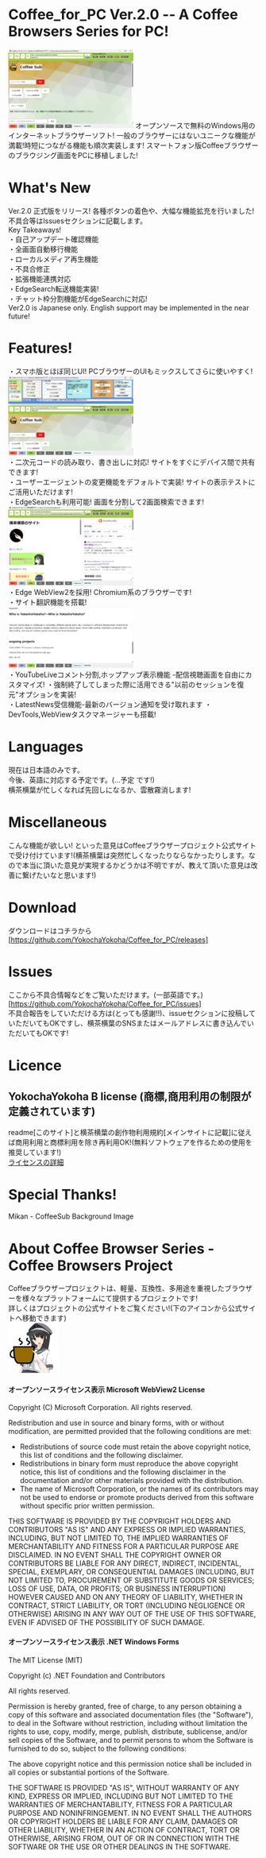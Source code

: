 # Coffee_for_PC Ver.2.0 -- A Coffee Browsers Series for PC!  
<img src="https://github.com/YokochaYokoha/Coffee_for_PC/blob/main/docs/sc%20(2).png?raw=true" width="50%">  
オープンソースで無料のWindows用のインターネットブラウザーソフト!  
一般のブラウザーにはないユニークな機能が満載!時短につながる機能も順次実装します!  
スマートフォン版Coffeeブラウザーのブラウジング画面をPCに移植しました!  

# What's New  
Ver.2.0 正式版をリリース! 各種ボタンの着色や、大幅な機能拡充を行いました!不具合等はIssuesセクションに記載します。  
Key Takeaways!  
・自己アップデート確認機能  
・全画面自動移行機能  
・ローカルメディア再生機能  
・不具合修正  
・拡張機能連携対応  
・EdgeSearch転送機能実装!  
・チャット枠分割機能がEdgeSearchに対応!  
Ver2.0 is Japanese only. English support may be implemented in the near future!  

# Features!  
・スマホ版とほぼ同じUI! PCブラウザーのUIもミックスしてさらに使いやすく!  
<img src="https://github.com/YokochaYokoha/Coffee_for_PC/blob/main/docs/sc%20(3).png?raw=true" width="50%">  
・二次元コードの読み取り、書き出しに対応! サイトをすぐにデバイス間で共有できます!  
・ユーザーエージェントの変更機能をデフォルトで実装! サイトの表示テストにご活用いただけます!  
・EdgeSearchも利用可能! 画面を分割して2画面検索できます!  
<img src="https://github.com/YokochaYokoha/Coffee_for_PC/blob/main/docs/sc%20(4).png?raw=true" width="50%">  
・Edge WebView2を採用! Chromium系のブラウザーです!  
・サイト翻訳機能を搭載!  
<img src="https://github.com/YokochaYokoha/Coffee_for_PC/blob/main/docs/sc%20(1).png?raw=true" width="50%">  
・YouTubeLiveコメント分割,ホップアップ表示機能  -配信視聴画面を自由にカスタマイズ!
・強制終了してしまった際に活用できる"以前のセッションを復元"オプションを実装!  
・LatestNews受信機能-最新のバージョン通知を受け取れます
・DevTools,WebViewタスクマネージャーも搭載!  

# Languages  
現在は日本語のみです。  
今後、英語に対応する予定です。(...予定 です!)  
横茶横葉が忙しくなれば先回しになるか、雲散霧消します!  

# Miscellaneous  
こんな機能が欲しい! といった意見はCoffeeブラウザープロジェクト公式サイトで受け付けています!(横茶横葉は突然忙しくなったりならなかったりします。なので本当に頂いた意見が実現するかどうかは不明ですが、教えて頂いた意見は改善に繋げたいなと思います!)  
# Download  
ダウンロードはコチラから[https://github.com/YokochaYokoha/Coffee_for_PC/releases]  
# Issues  
ここから不具合情報などをご覧いただけます。(一部英語です。)[https://github.com/YokochaYokoha/Coffee_for_PC/issues]  
不具合報告をしていただける方は(とっても感謝!!)、issueセクションに投稿していただいてもOKですし、横茶横葉のSNSまたはメールアドレスに書き込んでいただいてもOKです!  
# Licence  
## YokochaYokoha B license (商標,商用利用の制限が定義されています)  
readme[このサイト]と横茶横葉の創作物利用規約[メインサイトに記載]に従えば商用利用と商標利用を除き再利用OK!(無料ソフトウェアを作るための使用を推奨しています!)  
<a href="https://yokochayokoha.github.io/blicense">ライセンスの詳細</a>  

# Special Thanks!  
Mikan - CoffeeSub Background Image  

# About Coffee Browser Series -Coffee Browsers Project   
Coffeeブラウザープロジェクトは、軽量、互換性、多用途を重視したブラウザーを様々なプラットフォームにて提供するプロジェクトです!  
詳しくはプロジェクトの公式サイトをご覧ください!(下のアイコンから公式サイトへ移動できます)  
<a href="https://sites.google.com/view/coffeebr"><img src="https://github.com/YokochaYokoha/YokochaYokoha/blob/main/coffeec.png?raw=true" width="20%"></a>  

#### オープンソースライセンス表示 Microsoft WebView2 License  
Copyright (C) Microsoft Corporation. All rights reserved.

Redistribution and use in source and binary forms, with or without
modification, are permitted provided that the following conditions are
met:

   * Redistributions of source code must retain the above copyright
notice, this list of conditions and the following disclaimer.
   * Redistributions in binary form must reproduce the above
copyright notice, this list of conditions and the following disclaimer
in the documentation and/or other materials provided with the
distribution.
   * The name of Microsoft Corporation, or the names of its contributors 
may not be used to endorse or promote products derived from this
software without specific prior written permission.

THIS SOFTWARE IS PROVIDED BY THE COPYRIGHT HOLDERS AND CONTRIBUTORS
"AS IS" AND ANY EXPRESS OR IMPLIED WARRANTIES, INCLUDING, BUT NOT
LIMITED TO, THE IMPLIED WARRANTIES OF MERCHANTABILITY AND FITNESS FOR
A PARTICULAR PURPOSE ARE DISCLAIMED. IN NO EVENT SHALL THE COPYRIGHT
OWNER OR CONTRIBUTORS BE LIABLE FOR ANY DIRECT, INDIRECT, INCIDENTAL,
SPECIAL, EXEMPLARY, OR CONSEQUENTIAL DAMAGES (INCLUDING, BUT NOT
LIMITED TO, PROCUREMENT OF SUBSTITUTE GOODS OR SERVICES; LOSS OF USE,
DATA, OR PROFITS; OR BUSINESS INTERRUPTION) HOWEVER CAUSED AND ON ANY
THEORY OF LIABILITY, WHETHER IN CONTRACT, STRICT LIABILITY, OR TORT
(INCLUDING NEGLIGENCE OR OTHERWISE) ARISING IN ANY WAY OUT OF THE USE
OF THIS SOFTWARE, EVEN IF ADVISED OF THE POSSIBILITY OF SUCH DAMAGE.  
#### オープンソースライセンス表示 .NET Windows Forms  
The MIT License (MIT)

Copyright (c) .NET Foundation and Contributors

All rights reserved.

Permission is hereby granted, free of charge, to any person obtaining a copy
of this software and associated documentation files (the "Software"), to deal
in the Software without restriction, including without limitation the rights
to use, copy, modify, merge, publish, distribute, sublicense, and/or sell
copies of the Software, and to permit persons to whom the Software is
furnished to do so, subject to the following conditions:

The above copyright notice and this permission notice shall be included in all
copies or substantial portions of the Software.

THE SOFTWARE IS PROVIDED "AS IS", WITHOUT WARRANTY OF ANY KIND, EXPRESS OR
IMPLIED, INCLUDING BUT NOT LIMITED TO THE WARRANTIES OF MERCHANTABILITY,
FITNESS FOR A PARTICULAR PURPOSE AND NONINFRINGEMENT. IN NO EVENT SHALL THE
AUTHORS OR COPYRIGHT HOLDERS BE LIABLE FOR ANY CLAIM, DAMAGES OR OTHER
LIABILITY, WHETHER IN AN ACTION OF CONTRACT, TORT OR OTHERWISE, ARISING FROM,
OUT OF OR IN CONNECTION WITH THE SOFTWARE OR THE USE OR OTHER DEALINGS IN THE
SOFTWARE.


